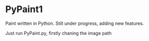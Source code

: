 # PyPaint1
Paint written in Python. Still under progress, adding new features.

Just run PyPaint.py, firstly chaning the image path
